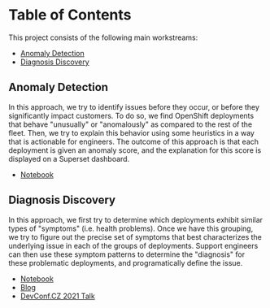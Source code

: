 # Table of Contents

This project consists of the following main workstreams:

- [Anomaly Detection](#anomaly-detection)
- [Diagnosis Discovery](#diagnosis-discovery)

## Anomaly Detection
In this approach, we try to identify issues before they occur, or before they significantly impact customers. To do so, we find OpenShift deployments that behave "unusually" or "anomalously" as compared to the rest of the fleet. Then, we try to explain this behavior using some heuristics in a way that is actionable for engineers. The outcome of this approach is that each deployment is given an anomaly score, and the explanation for this score is displayed on a Superset dashboard.

* [Notebook](../notebooks/stage/anomaly-detection-demo.ipynb)

## Diagnosis Discovery
In this approach, we first try to determine which deployments exhibit similar types of "symptoms" (i.e. health problems). Once we have this grouping, we try to figure out the precise set of symptoms that best characterizes the underlying issue in each of the groups of deployments. Support engineers can then use these symptom patterns to determine the "diagnosis" for these problematic deployments, and programatically define the issue.

* [Notebook](../notebooks/stage/diagnosis-discovery-demo.ipynb)
* [Blog](../docs/blog/diagnosis-discovery-blog.md)
* [DevConf.CZ 2021 Talk](https://youtu.be/RPBXma8NY0s)
